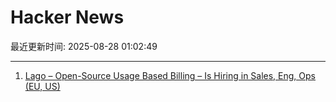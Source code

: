 # Hacker News

最近更新时间: 2025-08-28 01:02:49

--- 
1. [Lago – Open-Source Usage Based Billing – Is Hiring in Sales, Eng, Ops (EU, US)](https://www.ycombinator.com/companies/lago/jobs) 
